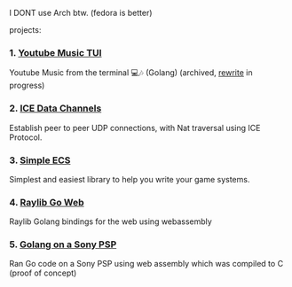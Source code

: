 
I DONT use Arch btw. (fedora is better)

projects: 

### 1. [Youtube Music TUI](https://github.com/BrownNPC/Youtube-Music-TUI)
Youtube Music from the terminal 💻🎶 (Golang) (archived, [rewrite](https://github.com/BrownNPC/YoutubeTUI) in progress)

### 2. [ICE Data Channels](https://github.com/BrownNPC/Ice-Data-Channel)
Establish peer to peer UDP connections, with Nat traversal using ICE Protocol.

### 3. [Simple ECS](https://github.com/BrownNPC/simple-ecs)
Simplest and easiest library to help you write your game systems.

### 4. [Raylib Go Web](https://github.com/BrownNPC/Raylib-Go-Wasm)
Raylib Golang bindings for the web using webassembly

### 5. [Golang on a Sony PSP](https://github.com/BrownNPC/Wasm-on-PSP-Demo)
Ran Go code on a Sony PSP using web assembly which was compiled to C (proof of concept)


